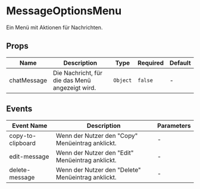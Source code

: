 # MessageOptionsMenu

Ein Menü mit Aktionen für Nachrichten.

## Props

<!-- @vuese:MessageOptionsMenu:props:start -->
|Name|Description|Type|Required|Default|
|---|---|---|---|---|
|chatMessage|Die Nachricht, für die das Menü angezeigt wird.|`Object`|`false`|-|

<!-- @vuese:MessageOptionsMenu:props:end -->


## Events

<!-- @vuese:MessageOptionsMenu:events:start -->
|Event Name|Description|Parameters|
|---|---|---|
|copy-to-clipboard|Wenn der Nutzer den "Copy" Menüeintrag anklickt.|-|
|edit-message|Wenn der Nutzer den "Edit" Menüeintrag anklickt.|-|
|delete-message|Wenn der Nutzer den "Delete" Menüeintrag anklickt.|-|

<!-- @vuese:MessageOptionsMenu:events:end -->



